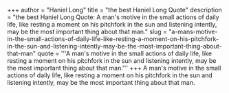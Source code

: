 +++
author = "Haniel Long"
title = "the best Haniel Long Quote"
description = "the best Haniel Long Quote: A man's motive in the small actions of daily life, like resting a moment on his pitchfork in the sun and listening intently, may be the most important thing about that man."
slug = "a-mans-motive-in-the-small-actions-of-daily-life-like-resting-a-moment-on-his-pitchfork-in-the-sun-and-listening-intently-may-be-the-most-important-thing-about-that-man"
quote = '''A man's motive in the small actions of daily life, like resting a moment on his pitchfork in the sun and listening intently, may be the most important thing about that man.'''
+++
A man's motive in the small actions of daily life, like resting a moment on his pitchfork in the sun and listening intently, may be the most important thing about that man.
